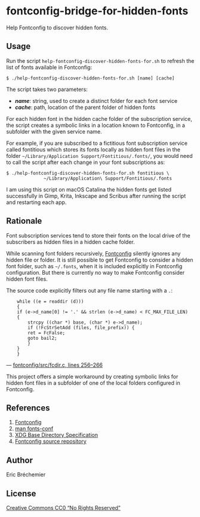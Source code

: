 # fontconfig-bridge-for-hidden-fonts
Help Fontconfig to discover hidden fonts.

## Usage

Run the script `help-fontconfig-discover-hidden-fonts-for.sh`
to refresh the list of fonts available in Fontconfig:

```
$ ./help-fontconfig-discover-hidden-fonts-for.sh [name] [cache]
```

The script takes two parameters:

* ***name***: string, used to create a distinct folder for each font service
* ***cache***: path, location of the parent folder of hidden fonts

For each hidden font in the hidden cache folder of the subscription service,
the script creates a symbolic links in a location known to Fontconfig,
in a subfolder with the given service name.

For example, if you are subscribed to a fictitious font subscription service
called fontitious which stores its fonts locally as hidden font files in the
folder `~/Library/Application Support/Fontitious/.fonts/`, you would need to
call the script after each change in your font subscriptions as:

```
$ ./help-fontconfig-discover-hidden-fonts-for.sh fontitious \
              ~/Library/Application\ Support/Fontitious/.fonts
```

I am using this script on macOS Catalina the hidden fonts
get listed successfully in Gimp, Krita, Inkscape and Scribus
after running the script and restarting each app.

## Rationale

Font subscription services tend to store their fonts on the local drive
of the subscribers as hidden files in a hidden cache folder.

While scanning font folders recursively, [Fontconfig][] silently ignores
any hidden file or folder. It is still possible to get Fontconfig to consider
a hidden font folder, such as `~/.fonts`, when it is included explicitly
in Fontconfig configuration. But there is currently no way to make Fontconfig
consider hidden font files.

The source code explicitly filters out any file name starting with a `.`:

```
    while ((e = readdir (d)))
    {
	if (e->d_name[0] != '.' && strlen (e->d_name) < FC_MAX_FILE_LEN)
	{
	    strcpy ((char *) base, (char *) e->d_name);
	    if (!FcStrSetAdd (files, file_prefix)) {
		ret = FcFalse;
		goto bail2;
	    }
	}
    }
```
— [fontconfig/src/fcdir.c, lines 256–266](https://gitlab.freedesktop.org/fontconfig/fontconfig/-/blob/fd3eebad741c0fdfce2a7e44f9b3ac8895b70a58/src/fcdir.c#L258)

This project offers a simple workaround by creating symbolic links for hidden
font files in a subfolder of one of the local folders configured in Fontconfig.

## References

1. [Fontconfig][]
2. [man fonts-conf](https://www.freedesktop.org/software/fontconfig/fontconfig-user.html)
3. [XDG Base Directory Specification](https://specifications.freedesktop.org/basedir-spec/basedir-spec-latest.html)
4. [Fontconfig source repository](https://gitlab.freedesktop.org/fontconfig/fontconfig)

[Fontconfig]: https://www.freedesktop.org/wiki/Software/fontconfig/

## Author

Eric Bréchemier

## License

[Creative Commons CC0 “No Rights Reserved”][CC0]

[CC0]: https://creativecommons.org/share-your-work/public-domain/cc0/
